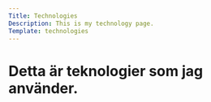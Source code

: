 ```yaml
---
Title: Technologies
Description: This is my technology page.
Template: technologies
---
```


Detta är teknologier som jag använder. 
==========================
